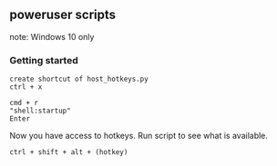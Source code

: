 ## poweruser scripts

note: Windows 10 only

### Getting started
```
create shortcut of host_hotkeys.py
ctrl + x
```
```
cmd + r
"shell:startup"
Enter
```

Now you have access to hotkeys. Run script to see what is available.
```
ctrl + shift + alt + (hotkey)
```
